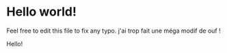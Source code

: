 # Hello world!

Feel free to edit this file to fix any typo.
j'ai trop fait une méga modif de ouf !

Hello!

